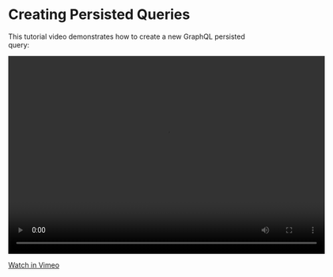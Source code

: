 # Creating Persisted Queries

This tutorial video demonstrates how to create a new GraphQL persisted query:

<video width="640" height="400" controls>
    <source src="https://d1c2lqfn9an7pb.cloudfront.net/presentations/gatographql/videos/gatographql-creating-persisted-query.mov" type="video/mp4" />
    Your browser does not support the video tag
</video> 

[Watch in Vimeo](https://vimeo.com/413503547)
